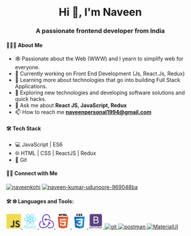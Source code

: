 <h1 align="center">Hi 👋, I'm Naveen</h1>
<h3 align="center">A passionate frontend developer from India</h3>                                                                                              

<h4 align="left">👨🏻‍💻 About Me</h4> 

- 🕸️   Passionate about the Web (WWW) and I yearn to simplify web for everyone.                                                                                  
- 🔭   Currently working on Front End Development (Js, React.Js, Redux)                                                                         
- 🌱   Learning more about technologies that go into building Full Stack Applications.                                                                                         
- 🤔   Exploring new technologies and developing software solutions and quick hacks.   
- 💬   Ask me about **React JS, JavaScript, Redux**            
- 📫   How to reach me **naveenpersonal1994@gmail.com**                                                                                          

<h4 align="left">🛠 Tech Stack</h4> 

- 💻   JavaScript | ES6                                                                                                                                                    
- 🌐   HTML | CSS | ReactJS | Redux                                                                                                         
- 🔧   Git

 <h4 align="left">🤝🏻 Connect with Me</h4>    

<a href="https://twitter.com/naveenkohi" target="blank"><img align="center" src="https://raw.githubusercontent.com/rahuldkjain/github-profile-readme-generator/master/src/images/icons/Social/twitter.svg" alt="naveenkohi" height="30" width="40" /></a>
<a href="https://linkedin.com/in/naveen-kumar-udunoore-969048ba" target="blank"><img align="center" src="https://raw.githubusercontent.com/rahuldkjain/github-profile-readme-generator/master/src/images/icons/Social/linked-in-alt.svg" alt="naveen-kumar-udunoore-969048ba" height="30" width="40" /></a>


<h4 align="left"> 🛠 🌐 Languages and Tools:</h4>
<p align="left">
  <a href="https://developer.mozilla.org/en-US/docs/Web/JavaScript" target="_blank" rel="noreferrer"> <img src="https://raw.githubusercontent.com/devicons/devicon/master/icons/javascript/javascript-original.svg" alt="javascript" width="40" height="40"/> </a>
  <a href="https://reactjs.org/" target="_blank" rel="noreferrer"> <img src="https://raw.githubusercontent.com/devicons/devicon/master/icons/react/react-original-wordmark.svg" alt="react" width="40" height="40"/> </a>
  <a href="https://redux.js.org" target="_blank" rel="noreferrer"> <img src="https://raw.githubusercontent.com/devicons/devicon/master/icons/redux/redux-original.svg" alt="redux" width="40" height="40"/> </a>
   <a href="https://www.w3.org/html/" target="_blank" rel="noreferrer"> <img src="https://raw.githubusercontent.com/devicons/devicon/master/icons/html5/html5-original-wordmark.svg" alt="html5" width="40" height="40"/> </a>
  <a href="https://www.w3schools.com/css/" target="_blank" rel="noreferrer"> <img src="https://raw.githubusercontent.com/devicons/devicon/master/icons/css3/css3-original-wordmark.svg" alt="css3" width="40" height="40"/> </a>
  <a href="https://getbootstrap.com" target="_blank" rel="noreferrer"> <img src="https://raw.githubusercontent.com/devicons/devicon/master/icons/bootstrap/bootstrap-plain-wordmark.svg" alt="bootstrap" width="40" height="40"/> </a> 
<a href="https://git-scm.com/" target="_blank" rel="noreferrer"> <img src="https://www.vectorlogo.zone/logos/git-scm/git-scm-icon.svg" alt="git" width="40" height="40"/> </a>
<a href="https://postman.com" target="_blank" rel="noreferrer"> <img src="https://www.vectorlogo.zone/logos/getpostman/getpostman-icon.svg" alt="postman" width="40" height="40"/> </a> 
  <a href="https://mui.com/" target="_blank" rel="noreferrer"> <img src="https://img.icons8.com/color/50/000000/material-ui.png" alt="MaterialUI" width="40" height="40"/> </a> 
   <a href="" alt="MaterialUI" width="40" height="40"/> </a>
</p>
 









